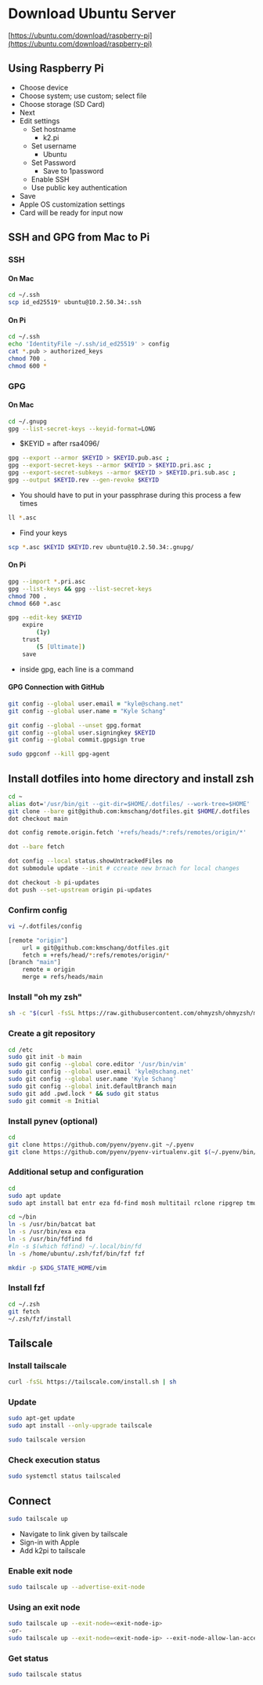 
# Download Ubuntu Server

[https://ubuntu.com/download/raspberry-pi](https://ubuntu.com/download/raspberry-pi)

## Using Raspberry Pi

- Choose device
- Choose system; use custom; select file
- Choose storage (SD Card)
- Next
- Edit settings
	- Set hostname
		- k2.pi
	- Set username
		- Ubuntu
	- Set Password
		- Save to 1password
	- Enable SSH
	- Use public key authentication
- Save
- Apple OS customization settings
- Card will be ready for input now

## SSH and GPG from Mac to Pi

### SSH

#### On Mac
```zsh
cd ~/.ssh
scp id_ed25519* ubuntu@10.2.50.34:.ssh
```

#### On Pi
```zsh
cd ~/.ssh 
echo 'IdentityFile ~/.ssh/id_ed25519' > config 
cat *.pub > authorized_keys 
chmod 700 . 
chmod 600 *
```


### GPG

#### On Mac
```zsh
cd ~/.gnupg
gpg --list-secret-keys --keyid-format=LONG
```
- $KEYID = after rsa4096/

```zsh
gpg --export --armor $KEYID > $KEYID.pub.asc ;
gpg --export-secret-keys --armor $KEYID > $KEYID.pri.asc ;
gpg --export-secret-subkeys --armor $KEYID > $KEYID.pri.sub.asc ;
gpg --output $KEYID.rev --gen-revoke $KEYID
```
- You should have to put in your passphrase during this process a few times

```zsh
ll *.asc
```
- Find your keys

```zsh
scp *.asc $KEYID $KEYID.rev ubuntu@10.2.50.34:.gnupg/
```

#### On Pi
```zsh
gpg --import *.pri.asc
gpg --list-keys && gpg --list-secret-keys
chmod 700 .
chmod 660 *.asc
``` 

```zsh
gpg --edit-key $KEYID
	expire 
		(1y)
	trust 
		(5 [Ultimate])
	save
```
- inside gpg, each line is a command 

#### GPG Connection with GitHub
```zsh
git config --global user.email = "kyle@schang.net"
git config --global user.name = "Kyle Schang"

git config --global --unset gpg.format
git config --global user.signingkey $KEYID
git config --global commit.gpgsign true
```

```zsh
sudo gpgconf --kill gpg-agent
```


## Install dotfiles into home directory and install zsh
```zsh
cd ~
alias dot='/usr/bin/git --git-dir=$HOME/.dotfiles/ --work-tree=$HOME'
git clone --bare git@github.com:kmschang/dotfiles.git $HOME/.dotfiles
dot checkout main

dot config remote.origin.fetch '+refs/heads/*:refs/remotes/origin/*'

dot --bare fetch 

dot config --local status.showUntrackedFiles no 
dot submodule update --init # ccreate new brnach for local changes 

dot checkout -b pi-updates
dot push --set-upstream origin pi-updates
```

###  Confirm config
```zsh
vi ~/.dotfiles/config
```

```zsh
[remote "origin"]
	url = git@github.com:kmschang/dotfiles.git
	fetch = +refs/head/*:refs/remotes/origin/*
[branch "main"]
	remote = origin
	merge = refs/heads/main
```

### Install "oh my zsh"
```zsh
sh -c "$(curl -fsSL https://raw.githubusercontent.com/ohmyzsh/ohmyzsh/master/tools/install.sh)"
```

### Create a git repository
```zsh
cd /etc 
sudo git init -b main 
sudo git config --global core.editor '/usr/bin/vim' 
sudo git config --global user.email 'kyle@schang.net' 
sudo git config --global user.name 'Kyle Schang' 
sudo git config --global init.defaultBranch main 
sudo git add .pwd.lock * && sudo git status 
sudo git commit -m Initial
```

### Install pynev (optional)
```zsh
cd 
git clone https://github.com/pyenv/pyenv.git ~/.pyenv 
git clone https://github.com/pyenv/pyenv-virtualenv.git $(~/.pyenv/bin/pyenv root)/plugins/pyenv-virtualenv
```

### Additional setup and configuration
```zsh
cd 
sudo apt update 
sudo apt install bat entr eza fd-find mosh multitail rclone ripgrep tmux tree zsh zsh-common zsh-doc
```

```zsh
cd ~/bin
ln -s /usr/bin/batcat bat
ln -s /usr/bin/exa eza
ln -s /usr/bin/fdfind fd
#ln -s $(which fdfind) ~/.local/bin/fd
ln -s /home/ubuntu/.zsh/fzf/bin/fzf fzf
```

```zsh
mkdir -p $XDG_STATE_HOME/vim
```

### Install fzf
```zsh
cd ~/.zsh
git fetch
~/.zsh/fzf/install
```

## Tailscale

### Install tailscale
```zsh
curl -fsSL https://tailscale.com/install.sh | sh
```

### Update
```zsh
sudo apt-get update
sudo apt install --only-upgrade tailscale
```

```zsh
sudo tailscale version
```

### Check execution status

```zsh
sudo systemctl status tailscaled
```

## Connect

```zsh
sudo tailscale up
```
- Navigate to link given by tailscale
- Sign-in with Apple
- Add k2pi to tailscale

### Enable exit node

```zsh
sudo tailscale up --advertise-exit-node
```

### Using an exit node

```zsh
sudo tailscale up --exit-node=<exit-node-ip>
-or-
sudo tailscale up --exit-node=<exit-node-ip> --exit-node-allow-lan-access=true
```

### Get status

```zsh
sudo tailscale status
```
